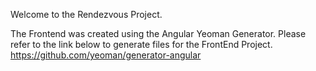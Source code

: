 Welcome to the Rendezvous Project.

The Frontend was created using the Angular Yeoman Generator. Please refer to the link below to generate files for the FrontEnd Project.
https://github.com/yeoman/generator-angular